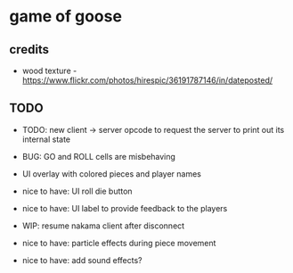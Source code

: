 # game of goose

## credits

- wood texture - https://www.flickr.com/photos/hirespic/36191787146/in/dateposted/


## TODO

- TODO: new client -> server opcode to request the server to print out its internal state
- BUG: GO and ROLL cells are misbehaving
- UI overlay with colored pieces and player names

- nice to have: UI roll die button
- nice to have: UI label to provide feedback to the players
- WIP: resume nakama client after disconnect
- nice to have: particle effects during piece movement
- nice to have: add sound effects?
